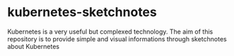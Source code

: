 # kubernetes-sketchnotes
Kubernetes is a very useful but complexed technology. The aim of this repository is to provide simple and visual informations through sketchnotes about Kubernetes
